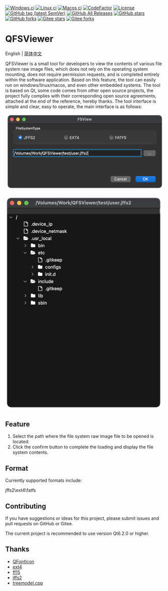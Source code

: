 [![Windows ci](https://img.shields.io/github/actions/workflow/status/qqxiaoming/qfsviewer/windows.yml?branch=main&logo=windows)](https://github.com/QQxiaoming/qfsviewer/actions/workflows/windows.yml)
[![Linux ci](https://img.shields.io/github/actions/workflow/status/qqxiaoming/qfsviewer/linux.yml?branch=main&logo=linux)](https://github.com/QQxiaoming/qfsviewer/actions/workflows/linux.yml)
[![Macos ci](https://img.shields.io/github/actions/workflow/status/qqxiaoming/qfsviewer/macos.yml?branch=main&logo=apple)](https://github.com/QQxiaoming/qfsviewer/actions/workflows/macos.yml)
[![CodeFactor](https://img.shields.io/codefactor/grade/github/qqxiaoming/qfsviewer.svg?logo=codefactor)](https://www.codefactor.io/repository/github/qqxiaoming/qfsviewer)
[![License](https://img.shields.io/github/license/qqxiaoming/qfsviewer.svg?colorB=f48041&logo=gnu)](https://github.com/QQxiaoming/qfsviewer)
[![GitHub tag (latest SemVer)](https://img.shields.io/github/tag/QQxiaoming/QFSViewer.svg?logo=git)](https://github.com/QQxiaoming/QFSViewer/releases)
[![GitHub All Releases](https://img.shields.io/github/downloads/QQxiaoming/QFSViewer/total.svg?logo=pinboard)](https://github.com/QQxiaoming/QFSViewer/releases)
[![GitHub stars](https://img.shields.io/github/stars/QQxiaoming/QFSViewer.svg?logo=github)](https://github.com/QQxiaoming/QFSViewer)
[![GitHub forks](https://img.shields.io/github/forks/QQxiaoming/QFSViewer.svg?logo=github)](https://github.com/QQxiaoming/QFSViewer)
[![Gitee stars](https://gitee.com/QQxiaoming/QFSViewer/badge/star.svg?theme=dark)](https://gitee.com/QQxiaoming/QFSViewer)
[![Gitee forks](https://gitee.com/QQxiaoming/QFSViewer/badge/fork.svg?theme=dark)](https://gitee.com/QQxiaoming/QFSViewer)

# QFSViewer

English | [简体中文](./README_zh_CN.md)

QFSViewer is a small tool for developers to view the contents of various file system raw image files, which does not rely on the operating system mounting, does not require permission requests, and is completed entirely within the software application. Based on this feature, the tool can easily run on windows/linux/macos, and even other embedded systems. The tool is based on Qt, some code comes from other open source projects, the project fully complies with their corresponding open source agreements, attached at the end of the reference, hereby thanks. The tool interface is simple and clear, easy to operate, the main interface is as follows:

![img0](./img/docimg0.png)

![img1](./img/docimg1.png)

## Feature

1. Select the path where the file system raw image file to be opened is located.
2. Click the confirm button to complete the loading and display the file system contents.

## Format

Currently supported formats include:

jffs2\ext4\fatfs

## Contributing

If you have suggestions or ideas for this project, please submit issues and pull requests on GitHub or Gitee.

The current project is recommended to use version Qt6.2.0 or higher.

## Thanks

- [QFontIcon](https://github.com/dridk/QFontIcon)
- [ext4](https://github.com/gkostka/lwext4)
- [ff15](http://elm-chan.org/fsw/ff/00index_e.html)
- [jffs2](https://github.com/rickardp/jffs2extract)
- [treemodel.cpp](https://github.com/chocoball/QTreeViewTest)
